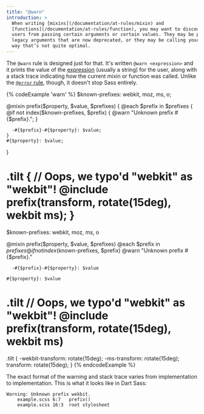 ```yaml
---
title: "@warn"
introduction: >
  When writing [mixins](/documentation/at-rules/mixin) and
  [functions](/documentation/at-rules/function), you may want to discourage
  users from passing certain arguments or certain values. They may be passing
  legacy arguments that are now deprecated, or they may be calling your API in a
  way that’s not quite optimal.
---
```


The `@warn` rule is designed just for that. It's written `@warn <expression>`
and it prints the value of the [expression][] (usually a string) for the user,
along with a stack trace indicating how the current mixin or function was
called. Unlike the [`@error` rule][], though, it doesn't stop Sass entirely.

[expression]: /documentation/syntax/structure#expressions
[`@error` rule]: /documentation/at-rules/error

{% codeExample 'warn' %}
  $known-prefixes: webkit, moz, ms, o;

  @mixin prefix($property, $value, $prefixes) {
    @each $prefix in $prefixes {
      @if not index($known-prefixes, $prefix) {
        @warn "Unknown prefix #{$prefix}.";
      }

      -#{$prefix}-#{$property}: $value;
    }
    #{$property}: $value;
  }

  .tilt {
    // Oops, we typo'd "webkit" as "wekbit"!
    @include prefix(transform, rotate(15deg), wekbit ms);
  }
  ===
  $known-prefixes: webkit, moz, ms, o

  @mixin prefix($property, $value, $prefixes)
    @each $prefix in $prefixes
      @if not index($known-prefixes, $prefix)
        @warn "Unknown prefix #{$prefix}."


      -#{$prefix}-#{$property}: $value

    #{$property}: $value


  .tilt
    // Oops, we typo'd "webkit" as "wekbit"!
    @include prefix(transform, rotate(15deg), wekbit ms)
  ===
  .tilt {
    -wekbit-transform: rotate(15deg);
    -ms-transform: rotate(15deg);
    transform: rotate(15deg);
  }
{% endcodeExample %}

The exact format of the warning and stack trace varies from implementation to
implementation. This is what it looks like in Dart Sass:

```
Warning: Unknown prefix wekbit.
    example.scss 6:7   prefix()
    example.scss 16:3  root stylesheet
```
